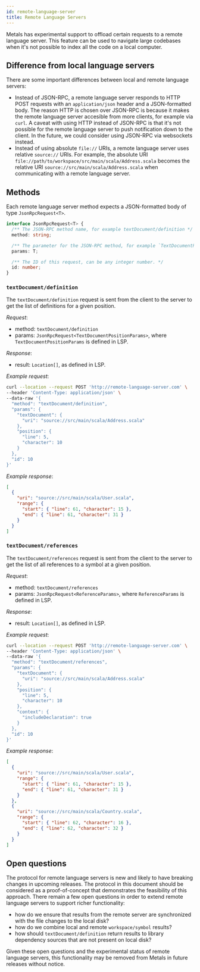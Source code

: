```yaml
---
id: remote-language-server
title: Remote Language Servers
---
```


Metals has experimental support to offload certain requests to a remote language
server. This feature can be used to navigate large codebases when it's not
possible to index all the code on a local computer.

## Difference from local language servers

There are some important differences between local and remote language servers:

- Instead of JSON-RPC, a remote language server responds to HTTP POST requests
  with an `application/json` header and a JSON-formatted body. The reason HTTP
  is chosen over JSON-RPC is because it makes the remote language server
  accesible from more clients, for example via `curl`. A caveat with using HTTP
  instead of JSON-RPC is that it's not possible for the remote language server
  to push notification down to the client. In the future, we could consider
  using JSON-RPC via websockets instead.
- Instead of using absolute `file://` URIs, a remote language server uses
  relative `source://` URIs. For example, the absolute URI
  `file://path/to/workspace/src/main/scala/Address.scala` becomes the relative
  URI `source://src/main/scala/Address.scala` when communicating with a remote
  language server.

## Methods

Each remote language server method expects a JSON-formatted body of type
`JsonRpcRequest<T>`.

```ts
interface JsonRpcRequest<T> {
  /** The JSON-RPC method name, for example textDocument/definition */
  method: string;

  /** The parameter for the JSON-RPC method, for example `TextDocumentPositionParams` */
  params: T;

  /** The ID of this request, can be any integer number. */
  id: number;
}
```

### `textDocument/definition`

The `textDocument/definition` request is sent from the client to the server to
get the list of definitions for a given position.

_Request_:

- method: `textDocument/definition`
- params: `JsonRpcRequest<TextDocumentPositionParams>`, where
  `TextDocumentPositionParams` is defined in LSP.

_Response_:

- result: `Location[]`, as defined in LSP.

_Example request_:

```sh
curl --location --request POST 'http://remote-language-server.com' \
--header 'Content-Type: application/json' \
--data-raw '{
  "method": "textDocument/definition",
  "params": {
    "textDocument": {
      "uri": "source://src/main/scala/Address.scala"
    },
    "position": {
      "line": 5,
      "character": 10
    }
  },
  "id": 10
}'
```

_Example response_:

```json
[
  {
    "uri": "source://src/main/scala/User.scala",
    "range": {
      "start": { "line": 61, "character": 15 },
      "end": { "line": 61, "character": 31 }
    }
  }
]
```

### `textDocument/references`

The `textDocument/references` request is sent from the client to the server to
get the list of all references to a symbol at a given position.

_Request_:

- method: `textDocument/references`
- params: `JsonRpcRequest<ReferenceParams>`, where `ReferenceParams` is defined
  in LSP.

_Response_:

- result: `Location[]`, as defined in LSP.

_Example request_:

```sh
curl --location --request POST 'http://remote-language-server.com' \
--header 'Content-Type: application/json' \
--data-raw '{
  "method": "textDocument/references",
  "params": {
    "textDocument": {
      "uri": "source://src/main/scala/Address.scala"
    },
    "position": {
      "line": 5,
      "character": 10
    },
    "context": {
      "includeDeclaration": true
    }
  },
  "id": 10
}'
```

_Example response_:

```json
[
  {
    "uri": "source://src/main/scala/User.scala",
    "range": {
      "start": { "line": 61, "character": 15 },
      "end": { "line": 61, "character": 31 }
    }
  },
  {
    "uri": "source://src/main/scala/Country.scala",
    "range": {
      "start": { "line": 62, "character": 16 },
      "end": { "line": 62, "character": 32 }
    }
  }
]
```

## Open questions

The protocol for remote language servers is new and likely to have breaking
changes in upcoming releases. The protocol in this document should be considered
as a proof-of-concept that demonstrates the feasibility of this approach. There
remain a few open questions in order to extend remote language servers to
support richer functionality:

- how do we ensure that results from the remote server are synchronized with the
  file changes to the local disk?
- how do we combine local and remote `workspace/symbol` results?
- how should `textDocument/definition` return results to library dependency
  sources that are not present on local disk?

Given these open questions and the experimental status of remote language
servers, this functionality may be removed from Metals in future releases
without notice.
